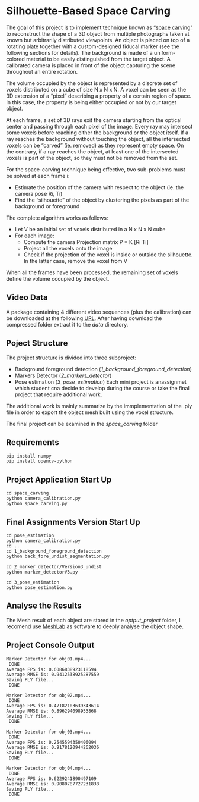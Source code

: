 # Silhouette-Based Space Carving
The goal of this project is to implement technique known as [“space carving"](https://www.cs.toronto.edu/~kyros/pubs/00.ijcv.carve.pdf) to reconstruct the shape of a 
3D object from multiple photographs taken at known but arbitrarily distributed viewpoints. An object is placed 
on top of a rotating plate together with a custom-designed fiducal marker (see the following sections for details). 
The background is made of a uniform-colored material to be easily distinguished from the target object. A calibrated camera is
placed in front of the object capturing the scene throughout an entire rotation.

The volume occupied by the object is represented by a discrete set of voxels distributed on a cube of size N x N x N.
A voxel can be seen as the 3D extension of a “pixel” describing a property of a certain region of space. 
In this case, the property is being either occupied or not by our target object.

At each frame, a set of 3D rays exit the camera starting from the optical center and passing through each pixel of the image. Every ray may intersect some voxels before reaching either the background or the object itself.
If a ray reaches the background without touching the object, all the intersected voxels can be “carved” (ie. removed) as they represent empty space.
On the contrary, if a ray reaches the object, at least one of the intersected voxels is part of the object, so they must not be removed from the set.

For the space-carving technique being effective, two sub-problems must be solved at each frame i:
* Estimate the position of the camera with respect to the object (ie. the camera pose Ri, Ti)
* Find the “silhouette” of the object by clustering the pixels as part of the background or foreground

The complete algorithm works as follows:
* Let V be an initial set of voxels distributed in a N x N x N cube
* For each image:
	* Compute the camera Projection matrix P = K \[Ri Ti\]
  * Project all the voxels onto the image
  * Check if the projection of the voxel is inside or outside the silhouette. In the latter case, remove the voxel from V

When all the frames have been processed, the remaining set of voxels define the volume occupied by the object.

## Video Data
A package containing 4 different video sequences (plus the calibration) can be downloaded  at the following [URL](https://www.dais.unive.it/~bergamasco/teachingfiles/G3DCV2022/data.7z). After having download the compressed folder extract it to the *data* directory.


## Poject Structure
The project structure is divided into three subproject:
* Background foreground detection (*1_background_foreground_detection*)
* Markers Detector (*2_markers_detector*)
* Pose estimation (*3_pose_estimation*)
Each mini project is anassignmet which student cna decide to develop during the course or take the final project that require additional work.

The additional work is mainly summarize by the immplementation of the .ply file in order to export the object mesh built using the voxel structure.

The final project can be examined in the *space_carving* folder

## Requirements
```
pip install numpy
pip install opencv-python
```

## Project Application Start Up
```
cd space_carving
python camera_calibration.py
python space_carving.py
```

## Final Assignments Version Start Up
```
cd pose_estimation
python camera_calibration.py
cd ..
cd 1_background_foreground_detection
python back_fore_undist_segmentation.py

cd 2_marker_detector/Version3_undist
python marker_detectorV3.py

cd 3_pose_estimation
python pose_estimation.py
```

## Analyse the Results
The Mesh result of each object are stored in the *optput_project* folder, I recomend use [MeshLab](https://www.meshlab.net/#download) as software to deeply analyse the object shape.

## Project Console Output
```
Marker Detector for obj01.mp4...
 DONE
Average FPS is: 0.6086838923118594
Average RMSE is: 0.9412538925287559
Saving PLY file...
 DONE

Marker Detector for obj02.mp4...
 DONE
Average FPS is: 0.47182103639343614
Average RMSE is: 0.896294098953868
Saving PLY file...
 DONE

Marker Detector for obj03.mp4...
 DONE
Average FPS is: 0.2545594350406094
Average RMSE is: 0.9178120944262036
Saving PLY file...
 DONE

Marker Detector for obj04.mp4...
 DONE
Average FPS is: 0.6229241890497109
Average RMSE is: 0.9080787727231838
Saving PLY file...
 DONE
```

